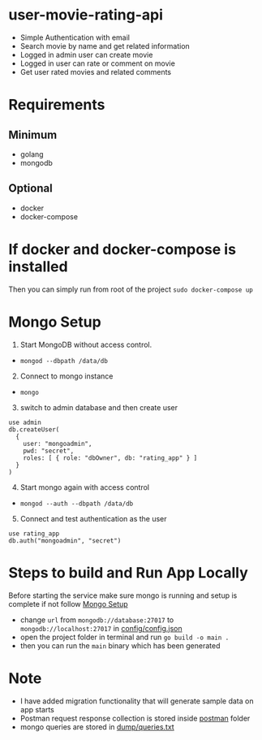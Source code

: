 # user-movie-rating-api

- Simple Authentication with email
- Search movie by name and get related information
- Logged in admin user can create movie
- Logged in user can rate or comment on movie
- Get user rated movies and related comments

# Requirements
## Minimum
- golang
- mongodb

## Optional
- docker
- docker-compose

# If docker and docker-compose is installed
Then you can simply run from root of the project `sudo docker-compose up`

# Mongo Setup
1) Start MongoDB without access control.
- `mongod --dbpath /data/db`

2) Connect to mongo instance
- `mongo`

3) switch to admin database and then create user
```
use admin
db.createUser(
  {
    user: "mongoadmin",
    pwd: "secret",
    roles: [ { role: "dbOwner", db: "rating_app" } ]
  }
)
```

4) Start mongo again with access control
- `mongod --auth --dbpath /data/db`

5) Connect and test authentication as the user
```
use rating_app
db.auth("mongoadmin", "secret")
```

# Steps to build and Run App Locally
Before starting the service make sure
mongo is running and setup is complete if not follow [Mongo Setup](#mongo-setup)

- change `url` from `mongodb://database:27017` to `mongodb://localhost:27017` in [config/config.json](https://github.com/ChandanChainani/user-movie-rating-api/blob/main/config/config.json)
- open the project folder in terminal and run `go build -o main .`
- then you can run the `main` binary which has been generated

# Note
- I have added migration functionality that will generate sample data on app starts
- Postman request response collection is stored inside [postman](https://github.com/ChandanChainani/user-movie-rating-api/blob/main/postman/user-movie-rating-api.postman_collection.json) folder
- mongo queries are stored in [dump/queries.txt]( https://github.com/ChandanChainani/user-movie-rating-api/blob/main/dump/queries.txt )
